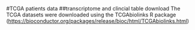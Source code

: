 #TCGA patients data
##transcriptome and clincial table download
The TCGA datasets were downloaded using the TCGAbiolinks R package (https://bioconductor.org/packages/release/bioc/html/TCGAbiolinks.html)
